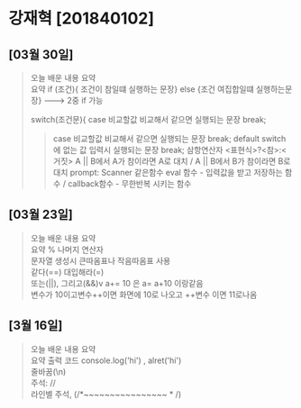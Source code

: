 # 강재혁 [201840102]
## [03월 30일]
>오늘 배운 내용 요약 <br/>
>요약 if (조건){
>조건이 참일떄 실행하는 문장}
>else {조건 여집합일떄 실행하는문장}              ---> 2중 if 가능
>
>switch(조건문){
>case 비교할값
>비교해서 같으면 실행되는 문장
>break;
>>case 비교할값
>비교해서 같으면 실행되는 문장
>break;
>default
>switch에 없는 값 입력시 실행되는 문장
>break;
>삼항연산자
><표현식>?<참>:<거짓>
>A || B에서 A가 참이라면 A로 대치 / A || B에서 B가 참이라면 B로 대치
>prompt: Scanner 같은함수
>eval 함수 - 입력값을 받고 저장하는 함수 / callback함수 - 무한반복 시키는 함수






## [03월 23일]

>오늘 배운 내용 요약 <br/>
>요약  % 나머지 연산자<br/>
> 문자열 생성시 큰따옴표나 작음따옴표 사용<br/>
>  같다(==) 대입해라(=)<br/>
 또는(||), 그리고(&&)v
 a+= 10 은 a= a+10 이랑같음 <br/>
 변수가 10이고변수++이면 화면에 10로 나오고 ++변수 이면 11로나옴<br/>
 

## [3월 16일]
>오늘 배운 내용 요약 <br/>
>요약  출력 코드 console.log('hi') , alret('hi')<br>
줄바꿈(\n)<br>
주석: //<br>
라인별 주석, (/*~~~~~~~~~~~~~~~~ * /)<br>



